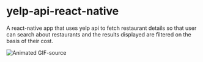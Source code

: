 # yelp-api-react-native
A react-native app that uses yelp api to fetch restaurant details so that user can search about restaurants and the results displayed are filtered on the basis of their cost.

![Animated GIF-source](https://user-images.githubusercontent.com/75886411/109785792-81092000-7c32-11eb-85e4-19efd32e8f82.gif)
